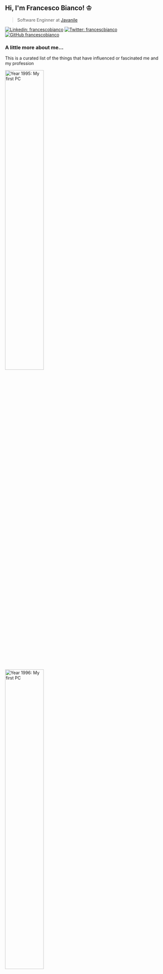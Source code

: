 ## Hi, I'm Francesco Bianco! ♔

> Software Enginner at <a href="https://www.javanile.org">Javanile</a>

[![Linkedin: francescobianco](https://img.shields.io/badge/-francescobianco-blue?style=flat-square&logo=Linkedin&logoColor=white&link=https://www.linkedin.com/in/bianco1981/)](https://www.linkedin.com/in/bianco1981/)
[![Twitter: francescbianco](https://img.shields.io/twitter/follow/francescobianco?style=social)](https://twitter.com/francescobianco)
[![GitHub francescobianco](https://img.shields.io/github/followers/francescobianco?label=follow&style=social)](https://github.com/francescobianco)

### A little more about me...

This is a curated list of the things that have influenced or fascinated me and my profession

<a href="#"><img align="left" width="50%" src="http://www.outframe.com/386SX.jpg" title="Year 1995: My first PC"
/><img align="left" width="50%" src="http://www.outframe.com/386SX.jpg" title="Year 1996: My first PC"
/><br/><img align="left" width="50%" src="http://www.outframe.com/386SX.jpg" title="Year 1997: My first PC"
/><img align="left" width="50%" src="http://www.outframe.com/386SX.jpg" title="Year 1998: My first PC"
/><img align="left" width="50%" src="http://www.outframe.com/386SX.jpg" title="Year 1999: My first PC"
/><img width="50%" src="http://www.outframe.com/386SX.jpg" title="Year 2000: My first PC"
/><img width="50%" src="http://www.outframe.com/386SX.jpg" title="Year 2001: My first PC"
/><img width="50%" src="http://www.outframe.com/386SX.jpg" title="Year 2002: My first PC"
/><img width="50%" src="http://www.outframe.com/386SX.jpg" title="Year 2003: My first PC"
/><img width="50%" src="http://www.outframe.com/386SX.jpg" title="Year 2004: My first PC"
/><img width="50%" src="http://www.outframe.com/386SX.jpg" title="Year 2005: My first PC"
/><img width="50%" src="http://www.outframe.com/386SX.jpg" title="Year 2006: My first PC"
/><img width="50%" src="http://www.outframe.com/386SX.jpg" title="Year 2007: My first PC"
/><img width="50%" src="http://www.outframe.com/386SX.jpg" title="Year 2008: My first PC"
/><img width="50%" src="http://www.outframe.com/386SX.jpg" title="Year 2009: My first PC"
/><img width="50%" src="http://www.outframe.com/386SX.jpg" title="Year 2010: My first PC"
/><img width="50%" src="http://www.outframe.com/386SX.jpg" title="Year 2011: My first PC"
/><img width="50%" src="http://www.outframe.com/386SX.jpg" title="Year 2012: My first PC"
/><img width="50%" src="http://www.outframe.com/386SX.jpg" title="Year 2013: My first PC"
/><img width="50%" src="http://www.outframe.com/386SX.jpg" title="Year 2014: My first PC"
/><img width="50%" src="http://www.outframe.com/386SX.jpg" title="Year 2015: My first PC"
/><img width="50%" src="http://www.outframe.com/386SX.jpg" title="Year 2016: My first PC"
/><img width="50%" src="http://www.outframe.com/386SX.jpg" title="Year 2017: My first PC"
/><img width="50%" src="http://www.outframe.com/386SX.jpg" title="Year 2018: My first PC"
/><img width="50%" src="http://www.outframe.com/386SX.jpg" title="Year 2019: My first PC"
/><img width="50%" src="http://www.outframe.com/386SX.jpg" title="Year 2020: My first PC"
/></a>

